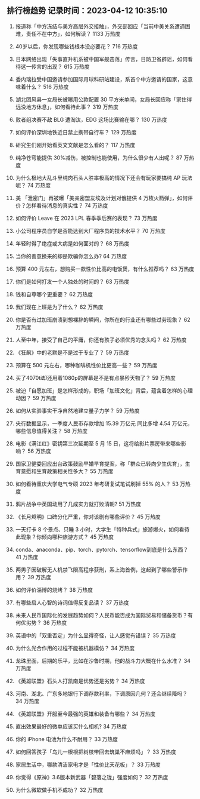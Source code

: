 
## 排行榜趋势 记录时间：2023-04-12 10:35:10
  
  1. 报道称「中方冻结与美方高层外交接触」，外交部回应「当前中美关系遭遇困难，责任不在中方」，如何解读？ 1133 万热度
    
  2. 40岁以后，你发现哪些钱根本没必要花？ 716 万热度
    
  3. 日本网络出现「失事直升机系被中国军舰击落」传言，日防卫省辟谣，如何看待这一传言的出现？ 615 万热度
    
  4. 委内瑞拉受中国邀请参加国际月球科研站建设，系首个中方邀请的国家，这意味着什么？ 516 万热度
    
  5. 湖北团风县一女局长被曝用公款配置 30 平方米单间，女局长回应称「家住得远没地方休息」，如何看待此事？ 319 万热度
    
  6. 败者组决赛不敌 BLG 遭淘汰，EDG 这场比赛输在哪？ 130 万热度
    
  7. 如何评价深圳地铁近日禁止携带自行车？ 129 万热度
    
  8. 研究生们刚开始看英文文献是怎么看的？ 117 万热度
    
  9. 纯净苍穹能提供 30%减伤，被控制也能使用，为什么很少有人出呢？ 87 万热度
    
  10. 为什么极地大乱斗里纯肉石头人胜率极高的情况下还会有玩家要搞纯 AP 玩法呢？ 74 万热度
    
  11. 美 「泄密门」再被曝「美亲密盟友埃及计划对俄提供 4 万枚火箭弹」，如何评价？怎样看待消息的真实性？ 74 万热度
    
  12. 如何评价 Leave 在 2023 LPL 春季季后赛的表现？ 73 万热度
    
  13. 小公司程序员自学是否能达到大厂程序员的技术水平？ 70 万热度
    
  14. 年轻时得了绝症或大病是如何面对的？ 68 万热度
    
  15. 当你的善意换来的却是欺骗你怎么办? 64 万热度
    
  16. 预算 400 元左右，想购买一款性价比高的电饭煲，有什么推荐吗？ 63 万热度
    
  17. 你们是如何打发一个人独处的时间的？ 63 万热度
    
  18. 钱和自尊哪个更重要？ 62 万热度
    
  19. 我们现在上班是为了什么？ 62 万热度
    
  20. 你是否有过加班崩溃到想裸辞的瞬间，你所在的行业还有哪些过劳现象？ 62 万热度
    
  21. 人至中年，接受了自己的平庸，你还有孩子必须优秀的念头吗？ 62 万热度
    
  22. 《狂飙》中的老默是不是过于专业了？ 59 万热度
    
  23. 预算在 500 元左右，哪种咖啡机性价比更高一些？ 59 万热度
    
  24. 买了4070ti却还用着1080p的屏幕是不是有点暴殄天物了？ 59 万热度
    
  25. 被迫「自愿加班」是怎样形成的，职场「加班文化」背后，蕴含着怎样的心理动因？ 59 万热度
    
  26. 如何从实验事实干净自然地建立量子力学？ 59 万热度
    
  27. 央行数据显示，一季度人民币存款增加 15.39 万亿元 同比多增 4.54 万亿元，哪些信息值得关注？ 58 万热度
    
  28. 电影《满江红》密钥第三次延期至 5 月 15 日，这将给影片票房带来哪些影响？ 56 万热度
    
  29. 国家卫健委回应出台政策鼓励早婚早育提案，称「群众已转向少生优育」，生育意愿和生育政策相关性多大？ 55 万热度
    
  30. 如何看待重庆大学电气专硕 2023 年考研复试笔试刷掉 55% 的人？ 53 万热度
    
  31. 鸦片战争中英国动用了几成实力就打败清朝? 51 万热度
    
  32. 《长月烬明》口碑分化严重，你对该剧有哪些评价？ 45 万热度
    
  33. 一天打卡 8 个景点、只睡 3 小时，大学生「特种兵式」旅游爆火，如何看待此现象？你倾向哪种旅游方式？ 45 万热度
    
  34. conda、anaconda、pip、torch、pytorch、tensorflow到底是什么东西？ 41 万热度
    
  35. 两男子因破解无人机禁飞限高程序获刑，系上海首例，这起到了哪些警示作用？ 39 万热度
    
  36. 如何评价淄博的烧烤？ 38 万热度
    
  37. 有哪些启人心智的诗词值得反复品读？ 37 万热度
    
  38. 未来人民币国际化的发展趋势如何？人民币能否成为国际贸易和储备货币？有何优劣势？ 36 万热度
    
  39. 英语中的「双重否定」为什么显得奇怪，让人感觉有错误？ 35 万热度
    
  40. 为什么光合作用的过程不能被机器模仿？ 34 万热度
    
  41. 龙珠里面，后期的乐平，比如在沙鲁时期，他的战斗力大概在什么水准？ 34 万热度
    
  42. 《英雄联盟》石头人打凯南是优势还是劣势？ 34 万热度
    
  43. 河南、湖北、广东多地银行下调存款利率，下调原因几何？还会继续降吗？ 34 万热度
    
  44. 《英雄联盟》开服至今最强的英雄和装备有哪些？ 34 万热度
    
  45. 直出效果最好的微单应该买什么相机? 34 万热度
    
  46. 你的 iPhone 电池为什么不耐用？ 33 万热度
    
  47. 如何回答孩子「鸟儿一根根把树枝带回去筑巢不麻烦吗」？ 33 万热度
    
  48. 家居生活中，哪款清洁家电才是「性价比天花板」？ 33 万热度
    
  49. 你觉得《原神》3.6版本新武器「碧落之珑」强度如何？ 32 万热度
    
  50. 为什么微软做手机不成功？ 32 万热度
    